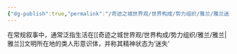 ```yaml
---
{"dg-publish":true,"permalink":"/奇迹之城世界观/世界构成/势力组织/雅兰/雅兰迷失者/","dgPassFrontmatter":true}
---
```


在常规叙事中，通常泛指生活在[[奇迹之城世界观/世界构成/势力组织/雅兰/雅兰\|雅兰]]文明所在地的类人形意识体，并称其精神状态为‘迷失’